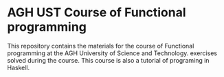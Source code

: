 AGH UST Course of Functional programming 
================================================
This repository contains the materials for the course of Functional programming at the AGH University of Science and Technology.
exercises solved during the course. This course is also a tutorial of programing in Haskell.